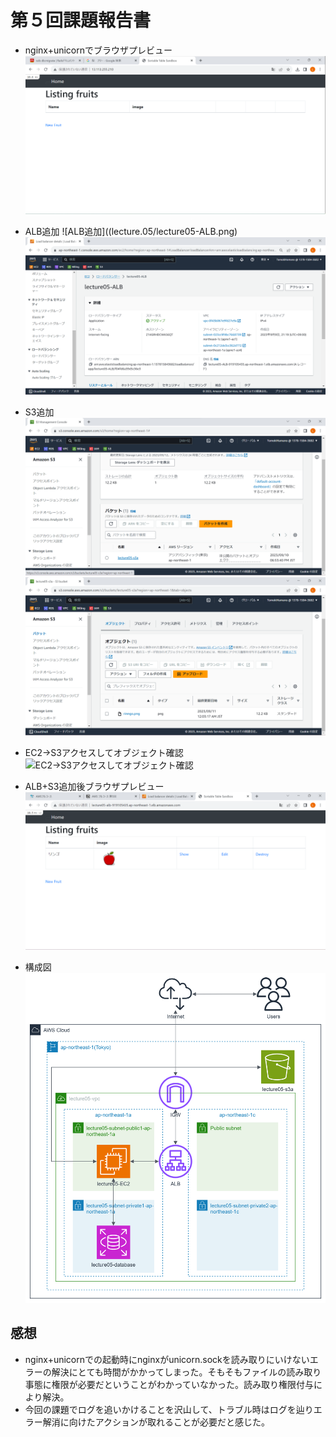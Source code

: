 # 第５回課題報告書
- nginx+unicornでブラウザプレビュー
![nginx+unicornでブラウザプレビュー](lecture.05/Nginx+unicorn.png)

- ALB追加
![ALB追加]((lecture.05/lecture05-ALB.png)
![ALB追加2](lecture.05/lecture05-ALB-status.png)

- S3追加
![S3バケット](lecture.05/lecture05-s3a-backet-list.png)
![S3バケットオブジェクト](lecture.05/lecture05-s3a-backet-object.png)

- EC2→S3アクセスしてオブジェクト確認
![EC2→S3アクセスしてオブジェクト確認](lecture.05/EC2→S3.png)

- ALB+S3追加後ブラウザプレビュー
![ALB+S3追加後ブラウザプレビュー](lecture.05/ALB+S3.png)

- 構成図
![構成図](lecture.05/lecture05.png)


## 感想
- nginx+unicornでの起動時にnginxがunicorn.sockを読み取りにいけないエラーの解決にとても時間がかかってしまった。そもそもファイルの読み取り事態に権限が必要だということがわかっていなかった。読み取り権限付与により解決。
- 今回の課題でログを追いかけることを沢山して、トラブル時はログを辿りエラー解消に向けたアクションが取れることが必要だと感じた。
